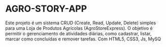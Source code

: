 # AGRO-STORY-APP
Este projeto é um sistema CRUD (Create, Read, Update, Delete) simples para uma Loja de Produtos Agrícolas (AgroStoreExpress). O objetivo é permitir o gerenciamento de atividades diárias, como cadastrar, listar, marcar como concluídas e remover tarefas. Com HTML5, CSS3, Js, MySQ
